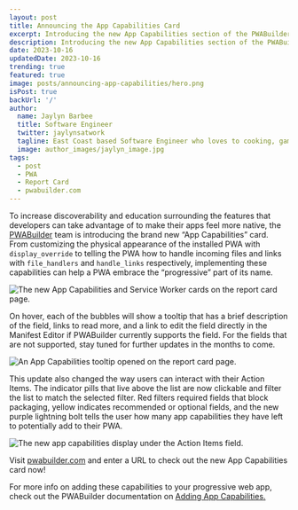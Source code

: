 ```yaml
---
layout: post
title: Announcing the App Capabilities Card
excerpt: Introducing the new App Capabilities section of the PWABuilder Report Card page
description: Introducing the new App Capabilities section of the PWABuilder Report Card page
date: 2023-10-16
updatedDate: 2023-10-16
trending: true
featured: true
image: posts/announcing-app-capabilities/hero.png
isPost: true
backUrl: '/'
author:
  name: Jaylyn Barbee
  title: Software Engineer
  twitter: jaylynsatwork
  tagline: East Coast based Software Engineer who loves to cooking, gaming, and playing volleyball!
  image: author_images/jaylyn_image.jpg
tags:
  - post
  - PWA
  - Report Card
  - pwabuilder.com
---
```



To increase discoverability and education surrounding the features that developers can take advantage of to make their apps feel more native, the [PWABuilder](https://www.pwabuilder.com/) team is introducing the brand new “App Capabilities” card. From customizing the physical appearance of the installed PWA with `display_override` to telling the PWA how to handle incoming files and links with `file_handlers` and `handle_links` respectively, implementing these capabilities can help a PWA embrace the “progressive” part of its name.

<img src="/posts/announcing-app-capabilities/ac-cards.png" alt="The new App Capabilities and Service Worker cards on the report card page."></img>


On hover, each of the bubbles will show a tooltip that has a brief description of the field, links to read more, and a link to edit the field directly in the Manifest Editor if PWABuilder currently supports the field. For the fields that are not supported, stay tuned for further updates in the months to come. 

<img src="/posts/announcing-app-capabilities/ac-tooltip.png" alt="An App Capabilities tooltip opened on the report card page."></img>

This update also changed the way users can interact with their Action Items. The indicator pills that live above the list are now clickable and filter the list to match the selected filter. Red filters required fields that block packaging, yellow indicates recommended or optional fields, and the new purple lightning bolt tells the user how many app capabilities they have left to potentially add to their PWA. 

<img src="/posts/announcing-app-capabilities/ac-items.png" alt="The new app capabilities display under the Action Items field."></img>

Visit [pwabuilder.com](https://www.pwabuilder.com) and enter a URL to check out the new App Capabilities card now!

For more info on adding these capabilities to your progressive web app, check out the PWABuilder documentation on [Adding App Capabilities.](https://docs.pwabuilder.com/#/home/native-features)